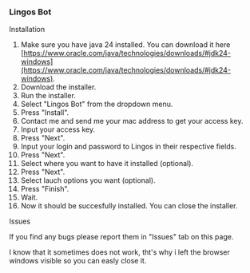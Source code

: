 ### Lingos Bot
Installation
1. Make sure you have java 24 installed. You can download it here [https://www.oracle.com/java/technologies/downloads/#jdk24-windows](https://www.oracle.com/java/technologies/downloads/#jdk24-windows).
2. Download the installer.
3. Run the installer.
4. Select "Lingos Bot" from the dropdown menu.
5. Press "Install".
6. Contact me and send me your mac address to get your access key.
7. Input your access key.
8. Press "Next".
9. Input your login and password to Lingos in their respective fields.
10. Press "Next".
11. Select where you want to have it installed (optional).
12. Press "Next".
13. Select lauch options you want (optional).
14. Press "Finish".
15. Wait.
16. Now it should be succesfully installed. You can close the installer.

Issues

If you find any bugs please report them in "Issues" tab on this page.

I know that it sometimes does not work, tht's why i left the browser windows visible so you can easly close it.
